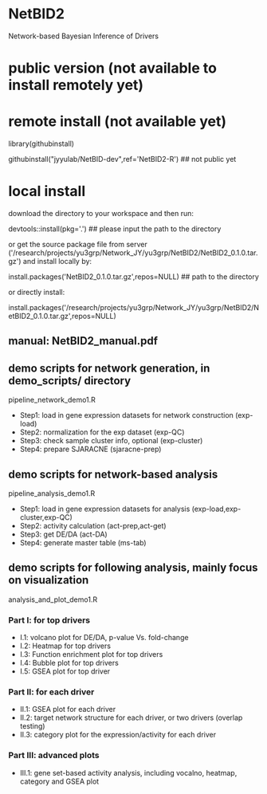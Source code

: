 # NetBID2
Network-based Bayesian Inference of Drivers

# public version (not available to install remotely yet)

# remote install (not available yet)

library(githubinstall)

githubinstall("jyyulab/NetBID-dev",ref='NetBID2-R') ## not public yet


# local install

download the directory to your workspace and then run:

devtools::install(pkg='.') ## please input the path to the directory

or get the source package file from server ('/research/projects/yu3grp/Network_JY/yu3grp/NetBID2/NetBID2_0.1.0.tar.gz') and install locally by:

install.packages('NetBID2_0.1.0.tar.gz',repos=NULL) ## path to the directory

or directly install:

install.packages('/research/projects/yu3grp/Network_JY/yu3grp/NetBID2/NetBID2_0.1.0.tar.gz',repos=NULL)

## manual: NetBID2_manual.pdf

## demo scripts for network generation, in demo_scripts/ directory 
pipeline_network_demo1.R
* Step1: load in gene expression datasets for network construction (exp-load)
* Step2: normalization for the exp dataset (exp-QC)
* Step3: check sample cluster info, optional (exp-cluster)
* Step4: prepare SJARACNE (sjaracne-prep)

## demo scripts for network-based analysis
pipeline_analysis_demo1.R
* Step1: load in gene expression datasets for analysis (exp-load,exp-cluster,exp-QC)
* Step2: activity calculation (act-prep,act-get)
* Step3: get DE/DA (act-DA)
* Step4: generate master table (ms-tab)

## demo scripts for following analysis, mainly focus on visualization
analysis_and_plot_demo1.R
### Part I: for top drivers
* I.1: volcano plot for DE/DA, p-value Vs. fold-change
* I.2: Heatmap for top drivers
* I.3: Function enrichment plot for top drivers
* I.4: Bubble plot for top drivers
* I.5: GSEA plot for top driver
### Part II: for each driver
* II.1: GSEA plot for each driver
* II.2: target network structure for each driver, or two drivers (overlap testing)
* II.3: category plot for the expression/activity for each driver
### Part III: advanced plots
* III.1: gene set-based activity analysis, including vocalno, heatmap, category and GSEA plot
